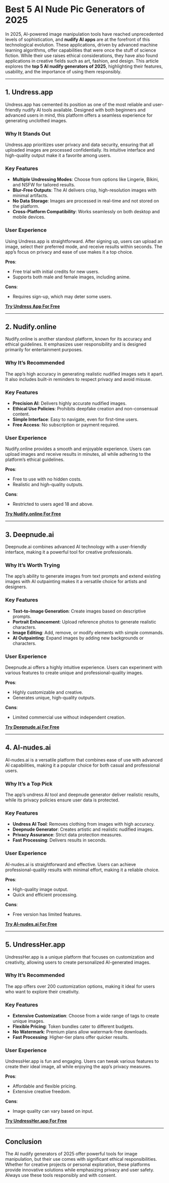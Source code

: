 # Best 5 AI Nude Pic Generators of 2025  

In 2025, AI-powered image manipulation tools have reached unprecedented levels of sophistication, and **nudify AI apps** are at the forefront of this technological evolution. These applications, driven by advanced machine learning algorithms, offer capabilities that were once the stuff of science fiction. While their use raises ethical considerations, they have also found applications in creative fields such as art, fashion, and design. This article explores the **top 5 AI nudify generators of 2025**, highlighting their features, usability, and the importance of using them responsibly.  

---

## 1. Undress.app  

Undress.app has cemented its position as one of the most reliable and user-friendly nudify AI tools available. Designed with both beginners and advanced users in mind, this platform offers a seamless experience for generating unclothed images.  

### Why It Stands Out  
Undress.app prioritizes user privacy and data security, ensuring that all uploaded images are processed confidentially. Its intuitive interface and high-quality output make it a favorite among users.  

### Key Features  
- **Multiple Undressing Modes**: Choose from options like Lingerie, Bikini, and NSFW for tailored results.  
- **Blur-Free Outputs**: The AI delivers crisp, high-resolution images with minimal artifacts.  
- **No Data Storage**: Images are processed in real-time and not stored on the platform.  
- **Cross-Platform Compatibility**: Works seamlessly on both desktop and mobile devices.  

### User Experience  
Using Undress.app is straightforward. After signing up, users can upload an image, select their preferred mode, and receive results within seconds. The app’s focus on privacy and ease of use makes it a top choice.  

**Pros**:  
- Free trial with initial credits for new users.  
- Supports both male and female images, including anime.  

**Cons**:  
- Requires sign-up, which may deter some users.  

[**Try Undress App For Free**](ttps://top-ai-tools.click/MMMEaP)  

---

## 2. Nudify.online  

Nudify.online is another standout platform, known for its accuracy and ethical guidelines. It emphasizes user responsibility and is designed primarily for entertainment purposes.  

### Why It’s Recommended  
The app’s high accuracy in generating realistic nudified images sets it apart. It also includes built-in reminders to respect privacy and avoid misuse.  

### Key Features  
- **Precision AI**: Delivers highly accurate nudified images.  
- **Ethical Use Policies**: Prohibits deepfake creation and non-consensual content.  
- **Simple Interface**: Easy to navigate, even for first-time users.  
- **Free Access**: No subscription or payment required.  

### User Experience  
Nudify.online provides a smooth and enjoyable experience. Users can upload images and receive results in minutes, all while adhering to the platform’s ethical guidelines.  

**Pros**:  
- Free to use with no hidden costs.  
- Realistic and high-quality outputs.  

**Cons**:  
- Restricted to users aged 18 and above.  

[**Try Nudify.online For Free**](ttps://top-ai-tools.click/MMMEaP)  

---

## 3. Deepnude.ai  

Deepnude.ai combines advanced AI technology with a user-friendly interface, making it a powerful tool for creative professionals.  

### Why It’s Worth Trying  
The app’s ability to generate images from text prompts and extend existing images with AI outpainting makes it a versatile choice for artists and designers.  

### Key Features  
- **Text-to-Image Generation**: Create images based on descriptive prompts.  
- **Portrait Enhancement**: Upload reference photos to generate realistic characters.  
- **Image Editing**: Add, remove, or modify elements with simple commands.  
- **AI Outpainting**: Expand images by adding new backgrounds or characters.  

### User Experience  
Deepnude.ai offers a highly intuitive experience. Users can experiment with various features to create unique and professional-quality images.  

**Pros**:  
- Highly customizable and creative.  
- Generates unique, high-quality outputs.  

**Cons**:  
- Limited commercial use without independent creation.  

[**Try Deepnude.ai For Free**](ttps://top-ai-tools.click/MMMEaP)  

---

## 4. AI-nudes.ai  

AI-nudes.ai is a versatile platform that combines ease of use with advanced AI capabilities, making it a popular choice for both casual and professional users.  

### Why It’s a Top Pick  
The app’s undress AI tool and deepnude generator deliver realistic results, while its privacy policies ensure user data is protected.  

### Key Features  
- **Undress AI Tool**: Removes clothing from images with high accuracy.  
- **Deepnude Generator**: Creates artistic and realistic nudified images.  
- **Privacy Assurance**: Strict data protection measures.  
- **Fast Processing**: Delivers results in seconds.  

### User Experience  
AI-nudes.ai is straightforward and effective. Users can achieve professional-quality results with minimal effort, making it a reliable choice.  

**Pros**:  
- High-quality image output.  
- Quick and efficient processing.  

**Cons**:  
- Free version has limited features.  

[**Try AI-nudes.ai For Free**](ttps://top-ai-tools.click/MMMEaP)  

---

## 5. UndressHer.app  

UndressHer.app is a unique platform that focuses on customization and creativity, allowing users to create personalized AI-generated images.  

### Why It’s Recommended  
The app offers over 200 customization options, making it ideal for users who want to explore their creativity.  

### Key Features  
- **Extensive Customization**: Choose from a wide range of tags to create unique images.  
- **Flexible Pricing**: Token bundles cater to different budgets.  
- **No Watermark**: Premium plans allow watermark-free downloads.  
- **Fast Processing**: Higher-tier plans offer quicker results.  

### User Experience  
UndressHer.app is fun and engaging. Users can tweak various features to create their ideal image, all while enjoying the app’s privacy measures.  

**Pros**:  
- Affordable and flexible pricing.  
- Extensive creative freedom.  

**Cons**:  
- Image quality can vary based on input.  

[**Try UndressHer.app For Free**](ttps://top-ai-tools.click/MMMEaP)  

---

## Conclusion  

The AI nudify generators of 2025 offer powerful tools for image manipulation, but their use comes with significant ethical responsibilities. Whether for creative projects or personal exploration, these platforms provide innovative solutions while emphasizing privacy and user safety. Always use these tools responsibly and with consent.